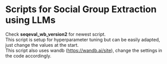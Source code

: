 # Scripts for Social Group Extraction using LLMs
Check **seqeval_wb_version2** for newest script. </br>
This script is setup for hyperparameter tuning but can be easily adapted, just change the values at the start. </br>
This script also uses wandb (https://wandb.ai/site), change the settings in the code accordingly.

